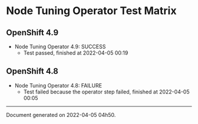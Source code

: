 
Node Tuning Operator Test Matrix
================================

OpenShift 4.9
-------------



* Node Tuning Operator 4.9: SUCCESS
  - Test passed, finished at 2022-04-05 00:19

OpenShift 4.8
-------------



* Node Tuning Operator 4.8: FAILURE
  - Test failed because the operator step failed, finished at 2022-04-05 00:05

---
Document generated on 2022-04-05 04h50.
